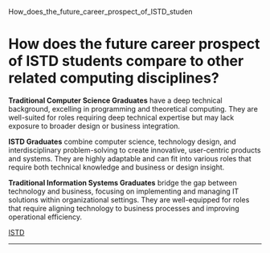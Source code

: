How_does_the_future_career_prospect_of_ISTD_studen



How does the future career prospect of ISTD students compare to other related computing disciplines?
====================================================================================================

**Traditional Computer Science Graduates** have a deep technical background, excelling in programming and theoretical computing. They are well-suited for roles requiring deep technical expertise but may lack exposure to broader design or business integration.

**ISTD Graduates** combine computer science, technology design, and interdisciplinary problem-solving to create innovative, user-centric products and systems. They are highly adaptable and can fit into various roles that require both technical knowledge and business or design insight.

**Traditional Information Systems Graduates** bridge the gap between technology and business, focusing on implementing and managing IT solutions within organizational settings. They are well-equipped for roles that require aligning technology to business processes and improving operational efficiency.

[ISTD](https://www.sutd.edu.sg/istd/tag/istd/)

---

